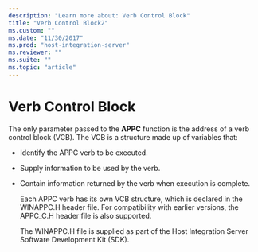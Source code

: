 ```yaml
---
description: "Learn more about: Verb Control Block"
title: "Verb Control Block2"
ms.custom: ""
ms.date: "11/30/2017"
ms.prod: "host-integration-server"
ms.reviewer: ""
ms.suite: ""
ms.topic: "article"
---
```

# Verb Control Block
The only parameter passed to the **APPC** function is the address of a verb control block (VCB). The VCB is a structure made up of variables that:  
  
- Identify the APPC verb to be executed.  
  
- Supply information to be used by the verb.  
  
- Contain information returned by the verb when execution is complete.  
  
  Each APPC verb has its own VCB structure, which is declared in the WINAPPC.H header file. For compatibility with earlier versions, the APPC_C.H header file is also supported.  
  
  The WINAPPC.H file is supplied as part of the Host Integration Server Software Development Kit (SDK).
